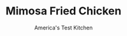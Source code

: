 ---
layout: ../../layouts/MarkdownPostLayout.astro
title: Mimosa Fried Chicken
author: America's Test Kitchen
pubDate: 2023-03-15
description: "A North Carolina brunch institution inspired us to infuse crunchy fried chicken with the orange and wine favors of mimosas."
image_url: https://res.cloudinary.com/hksqkdlah/image/upload/ar_1:1,c_fill,dpr_2.0,f_auto,fl_lossy.progressive.strip_profile,g_faces:auto,q_auto:low,w_344/SFS_MimosaFriedChicken_047_wf094y
tags: ["Main Courses","Southern","Chicken"]
calories: 4547
protein: 33
carbohydrates: 52
fats: 43
fiber: 2
ingredients: ["½ cup dry sparkling, white wine, such as prosecco or cava","2 tablespoons, grated orange zest plus ½ cup juice (2 oranges)","5 , garlic cloves, smashed and peeled","1 tablespoon, table salt","2 teaspoons, ground coriander","¼ teaspoon, red pepper flakes","2 pounds, boneless, skinless chicken thighs, trimmed","2 quarts peanut or, vegetable oil for frying","1½ cups, all-purpose flour","1¼ cups, cornstarch","4 teaspoons, ground coriander, divided","2 teaspoons, granulated garlic","2 teaspoons, baking powder","2 teaspoons, table salt","2 teaspoons, pepper","½ teaspoon, cayenne pepper","3 tablespoons, water"]
serves: 6
time: "1¼ hours, plus 1½ hours marinating and refrigerating"
instructions: ["FOR THE MARINADE AND CHICKEN: Combine wine, orange zest and juice, garlic, salt, coriander, and pepper flakes in large bowl. Add chicken to marinade and toss to coat. Cover and refrigerate for at least 1 hour or up to 24 hours.","FOR THE COATING: Whisk flour, cornstarch, 1 tablespoon coriander, granulated garlic, baking powder, salt, pepper, and cayenne together in second large bowl. Add water and, using your fingers, rub flour mixture and water together until craggy bits form throughout.","Working with 1 piece of chicken at a time, remove from marinade, allowing excess to drip off, then drop into flour mixture, turning to thoroughly coat and pressing to adhere. Transfer to rimmed baking sheet. Refrigerate, uncovered, for at least 30 minutes or up to 2 hours.","Set wire rack in second rimmed baking sheet and line half of rack with triple layer of paper towels. Add oil to large Dutch oven and heat over medium-high heat to 350 degrees. Add half of chicken to oil and fry until golden brown and registering at least 175 degrees, about 7 minutes. Adjust burner, if necessary, to maintain oil temperature between 325 and 350 degrees.","Transfer chicken to paper towel–lined side of rack and let drain on each side for 30 seconds, then move to unlined side of rack. Return oil to 350 degrees and repeat with remaining chicken. Transfer chicken to platter and sprinkle with remaining 1 teaspoon coriander. Serve."]
nutrition: ["482 mg Potassium, K","490 mg Phosphorus, P","155 mg Calcium, Ca","3 mg Iron, Fe","54 mg Magnesium, Mg","662 mg Sodium, Na","2 mg Zinc, Zn","43 g Total lipid (fat)","10 mg Niacin","29 g Fatty acids, total monounsaturated","7 g Fatty acids, total polyunsaturated","3 mg Vitamin C, total ascorbic acid","142 mg Cholesterol","4 g Fatty acids, total saturated","2 g Fiber, total dietary","48 µg Folic acid","17 µg Folate, food","6 µg Vitamin K (phylloquinone)","150 g Water","52 g Carbohydrate, by difference","99 µg Folate, DFE","33 g Protein","8 mg Vitamin E (alpha-tocopherol)","14 µg Vitamin A, RAE","757 kcal Energy","4547 calories"]
notes: "Use a Dutch oven that holds 6 quarts or more here. If you like, you can use our Butter and Lard Biscuits to create sandwiches. Other dry white wines can be substituted for the sparkling wine, if desired."
---